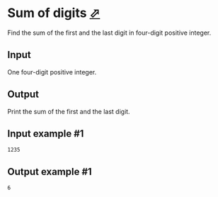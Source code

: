 # Sum of digits [⬀](https://www.e-olymp.com/en/problems/959)
Find the sum of the first and the last digit in four-digit positive integer.

## Input
One four-digit positive integer.

## Output
Print the sum of the first and the last digit.

## Input example #1
```
1235
```

## Output example #1
```
6
```
